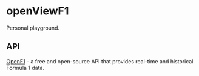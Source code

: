 # openViewF1

Personal playground.

## API

[OpenF1](https://openf1.org) - a free and open-source API that provides real-time and historical Formula 1 data.
